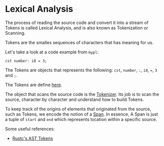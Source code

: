 # Lexical Analysis

The process of reading the source code and convert it into a stream of Tokens is called Lexical Analysis, and is also known as Tokenization or Scanning.

Tokens are the smalles sequences of characters that has meaning for us.

Let's take a look at a code example from `mypl`:

    cst number: i8 = 3;

The Tokens are objects that represents the following: `cst`, `number`, `:`, `i8`, `=`, `3` and `;`.

The Tokens are define [here](../mypl_lex//src/token.rs).

The object that scans the source code is the [Tokenizer](../mypl_lex_/src/tokenizer.rs). Its job is to scan the source, character by character and understand how to build Tokens.

To keep track of the origins of elements that originated from the source, such as Tokens, we encode the notion of a [Span](../mypl_lex/src/span.rs). In essence, A Span is just a tuple of `start` and `end`  which represents location within a specific source.

Some useful references:

- [Rustc's AST Tokens](https://github.com/rust-lang/rust/blob/master/compiler/rustc_ast/src/token.rs)

